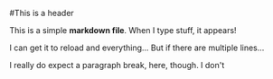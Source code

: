 #This is a header

This is a simple **markdown file**.  When I type stuff, it appears!

I can get it to reload and everything...
But if there are multiple lines...

I really do expect a paragraph break, here, though.  I don't
